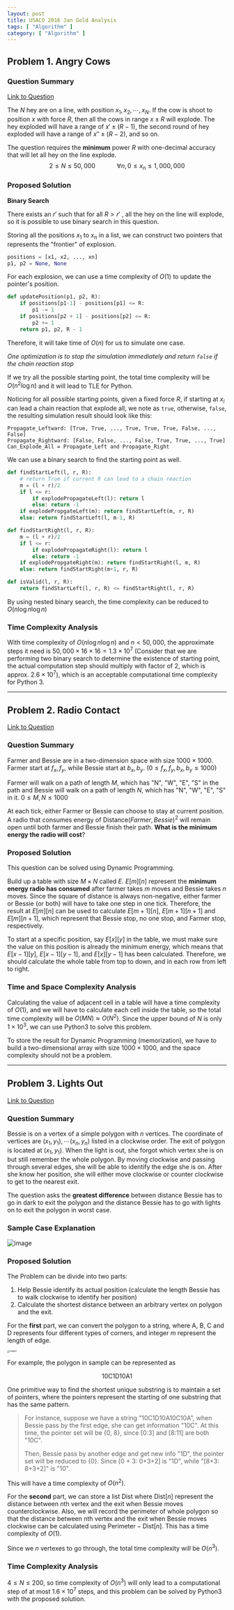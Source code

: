 ```yaml
---
layout: post
title: USACO 2016 Jan Gold Analysis
tags: [ "Algorithm" ]
category: [ "Algorithm" ]
---
```


## Problem 1. Angry Cows

### Question Summary

[Link to Question](http://usaco.org/index.php?page=viewproblem2&cpid=597
)

The $N$ hey are on a line, with position $x_1, x_2, \cdots, x_N$. If the cow is shoot to position $x$ with force $R$, then all the cows in range $x \pm R$ will explode. The hey exploded will have a range of $x' \pm (R - 1)$, the second round of hey exploded will have a range of $x'' \pm (R-2)$, and so on.

The question requires the **minimum** power $R$ with one-decimal accuracy that will let all hey on the line explode.
$$
2 \leq N \leq 50,000 \quad \quad \quad \forall n, 0 \leq x_n \leq 1,000,000
$$

### Proposed Solution 

**Binary Search**

There exists an $r'$ such that for all $R>r'$  , all the hey on the line will explode, so it is possible to use binary search in this question.

Storing all the positions $x_1$ to $x_n$ in a list, we can construct two pointers that represents the "frontier" of explosion.

```python
positions = [x1, x2, ..., xn]
p1, p2 = None, None
```

For each explosion, we can use a time complexity of $O(1)$ to update the pointer's position.

```python
def updatePosition(p1, p2, R):
    if positions[p1-1] - positions[p1] <= R:
        p1 -= 1
    if positions[p2 + 1] - positions[p2] <= R:
        p2 += 1
    return p1, p2, R - 1
```

Therefore, it will take time of $O(n)$ for us to simulate one case.

*One optimization is to stop the simulation immediately and return `false` if the chain reaction stop*

If we try all the possible starting point, the total time complexity will be $O(n^2\log{n})$ and it will lead to TLE for Python.

Noticing for all possible starting points, given a fixed force $R$, if starting at $x_i$ can lead a chain reaction that explode all, we note as `true`, otherwise, `false`, the resulting simulation result should look like this:

```
Propagate_Leftward: [True, True, ..., True, True, True, False, ..., False]
Propagate_Rightward: [False, False, ..., False, True, True, ..., True]
Can_Explode_All = Propagate_Left and Propagate_Right
```

We can use a binary search to find the starting point as well.

```python
def findStartLeft(l, r, R):
    # return True if current R can lead to a chain reaction
    m = (l + r)/2
    if l <= r:
        if explodePropagateLeft(l): return l
        else: return -1
    if explodePropgateLeft(m): return findStartLeft(m, r, R)
    else: return findStartLeft(l, m-1, R)

def findStartRight(l, r, R):
    m = (l + r)/2
    if l <= r:
        if explodePropagateRight(l): return l
        else: return -1
    if explodePropgateRight(m): return findStartRight(l, m, R)
    else: return findStartRight(m+1, r, R)

def isValid(l, r, R):
    return findStartLeft(l, r, R) <= findStartRight(l, r, R)
```

By using nested binary search, the time complexity can be reduced to $O(n\log{n}\log{n})$

### Time Complexity Analysis

With time complexity of $O(n \log{n}\log{n})$ and $n < 50,000$, the approximate steps it need is $50,000 \times 16\times 16 = 1.3\times 10^7$ (Consider that we are performing two binary search to determine the existence of starting point, the actual computation step should multiply with factor of $2$, which is approx. $2.6\times 10^7$), which is an acceptable computational time complexity for Python 3.

---

## Problem 2. Radio Contact

[Link to Question](http://usaco.org/index.php?page=viewproblem2&cpid=598)

### Question Summary

Farmer and Bessie are in a two-dimension space with size $1000\times 1000$. Farmer start at $f_x, f_y$, while Bessie start at $b_x, b_y$. ($0 \leq f_x, f_y, b_x, b_y \leq 1000$)

Farmer will walk on a path of length $M$, which has "N", "W", "E", "S" in the path and Bessie will walk on a path of length $N$, which has "N", "W", "E", "S" in it. $0 \leq M, N \leq 1000$

At each tick, either Farmer or Bessie can choose to stay at current position. A radio that consumes energy of $\text{Distance}(Farmer, Bessie)^2$  will remain open until both farmer and Bessie finish their path. **What is the minimum energy the radio will cost**?

### Proposed Solution

This question can be solved using Dynamic Programming.

Build up a table with size $M \times N$ called $E$. $E[m][n]$ represent the **minimum energy radio has consumed** after farmer takes $m$ moves and Bessie takes $n$ moves. Since the square of distance is always non-negative, either farmer or Bessie (or both) will have to take one step in one tick. Therefore, the result at $E[m][n]$ can be used to calculate $E[m + 1][n]$, $E[m  + 1][n + 1]$ and $E[m][n + 1]$, which represent that Bessie stop, no one stop, and Farmer stop, respectively.

To start at a specific position, say $E[x][y]$ in the table, we must make sure the value on this position is already the minimum energy, which means that $E[x-1][y]$, $E[x-1][y-1]$, and $E[x][y-1]$ has been calculated. Therefore, we should calculate the whole table from top to down, and in each row from left to right.

### Time and Space Complexity Analysis

Calculating the value of adjacent cell in a table will have a time complexity of $O(1)$, and we will have to calculate each cell inside the table, so the total time complexity will be $O(MN) \approx O(N^2)$. Since the upper bound of $N$ is only $1\times 10^3$, we can use Python3 to solve this problem.

To store the result for Dynamic Programming (memorization), we have to build a two-dimensional array with size $1000\times 1000$, and the space complexity should not be a problem.



---

## Problem 3. Lights Out

[Link to Question](http://usaco.org/index.php?page=viewproblem2&cpid=599)

### Question Summary

Bessie is on a vertex of a simple polygon with $n$ vertices. The coordinate of vertices are $(x_1, y_1), \cdots (x_n, y_n)$ listed in a clockwise order. The exit of polygon is located at $(x_1, y_1)$. When the light is out, she forgot which vertex she is on but still remember the whole polygon. By moving clockwise and passing through several edges, she will be able to identify the edge she is on. After she know her position, she will either move clockwise or counter clockwise to get to the nearest exit.

The question asks the **greatest difference** between distance Bessie has to go in dark to exit the polygon and the distance Bessie has to go with lights on to exit the polygon in worst case.

### Sample Case Explanation

![image](https://markchenyutian.github.io/Markchen_Blog/Asset/USACO2016JanGold3_1.png)

### Proposed Solution

The Problem can be divide into two parts:

1. Help Bessie identify its actual position (calculate the length Bessie has to walk clockwise to identify her position)
2. Calculate the shortest distance between an arbitrary vertex on polygon and the exit.

For the **first** part, we can convert the polygon to a string, where A, B, C and D represents four different types of corners, and integer $m$ represent the length of edge.

<img src="https://markchenyutian.github.io/Markchen_Blog/Asset/USACO2016_Jan_Gold3-2.jpg" alt="image2" style="zoom: 33%;" />

For example, the polygon in sample can be represented as

$$
\text{10C1D10A1}
$$

One primitive way to find the shortest unique substring is to maintain a set of pointers, where the pointers represent the starting of one substring that has the same pattern.

> For instance, suppose we have a string "10C1D10A10C10A", when Bessie pass by the first edge, she can get information "10C". At this time, the pointer set will be {0, 8}, since [0:3] and [8:11] are both "10C".
>
> Then, Bessie pass by another edge and get new info "1D",  the pointer set will be reduced to {0}. Since [0 + 3: 0+3+2] is "1D", while "[8+3: 8+3+2]" is "10".

This will have a time complexity of $O(n^2)$.

For the **second** part, we can store a list $\text{Dist}$  where $\text{Dist}[n]$ represent the distance between $n$th vertex and the exit when Bessie moves counterclockwise. Also, we will record the perimeter of whole polygon so that the distance between nth vertex and the exit when Bessie moves clockwise can be calculated using $\text{Perimeter}-\text{Dist}[n]$. This has a time complexity of $O(1)$.

Since we $n$ vertexes to go through, the total time complexity will be $O(n^3)$.

### Time Complexity Analysis

$4\leq N\leq 200$, so time complexity of $O(n^3)$ will only lead to a computational step of at most $1.6\times 10^7$ steps, and this problem can be solved by Python3 with the proposed solution.